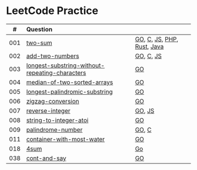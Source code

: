# LeetCode Practice

| #   | Question                                                                                         |                                                                                                                                                                              |
|:---:|:------------------------------------------------------------------------------------------------ | ---------------------------------------------------------------------------------------------------------------------------------------------------------------------------- |
| 001 | [two-sum](https://leetcode.com/problems/two-sum)                                                                             | [GO](./two-sum/two-sum.go), [C](./two-sum/two-sum.c), [JS](./two-sum/two-sum.js), [PHP](./two-sum/two-sum.php), [Rust](./two-sum/two-sum.rs), [Java](./two-sum/two-sum.java) |
| 002 | [add-two-numbers](https://leetcode.com/problems/add-two-numbers)                                                             | [GO](./add-two-numbers/add-two-numbers.go), [C](./add-two-numbers/add-two-numbers.c), [JS](./add-two-numbers/add-two-numbers.js)                                             |
| 003 | [longest-substring-without-repeating-characters](https://leetcode.com/problems/longest-substring-without-repeating-characters) | [GO](./longest-substring-without-repeating-characters.go)                                                                                                                    |
| 004 | [median-of-two-sorted-arrays](https://leetcode.com/problems/median-of-two-sorted-arrays)                                     | [GO](./median-of-two-sorted-arrays/median-of-two-sorted-arrays.go)                                                                                                           |
| 005 | [longest-palindromic-substring](https://leetcode.com/problems/longest-palindromic-substring)                                 | [GO](./longest-palindromic-substring/longest-palindromic-substring.go)                                                                                                       |
| 006 | [zigzag-conversion](https://leetcode.com/problems/zigzag-conversion)                                                         | [GO](./zigzag-conversion/zigzag-conversion.go)                                                                                                                               |
| 007 | [reverse-integer](https://leetcode.com/problems/reverse-integer)                                                             | [GO](./reverse-integer/reverse-integer.go), [JS](./reverse-integer/reverse-integer.js)                                                                                       |
| 008 | [string-to-integer-atoi](https://leetcode.com/problems/string-to-integer-atoi)                                               | [GO](./string-to-integer-atoi/string-to-integer-atoi.go)                                                                                                                     |
| 009 | [palindrome-number](https://leetcode.com/problems/palindrome-number)                                               | [GO](./palindrome-number/palindrome-number.go), [C](./palindrome-number/palindrome-number.c)                                                                                                                     |
| 011 | [container-with-most-water](./container-with-most-water) | [GO](./container-with-most-water/container-with-most-water.go)|
| 018 | [4sum](https://leetcode.com/problems/4sum/) | [Go](./4Sum/4Sum.go)
| 038 | [cont-and-say](https://leetcode.com/problems/count-and-say/) | [GO](./count-and-say/count-and-say.go)